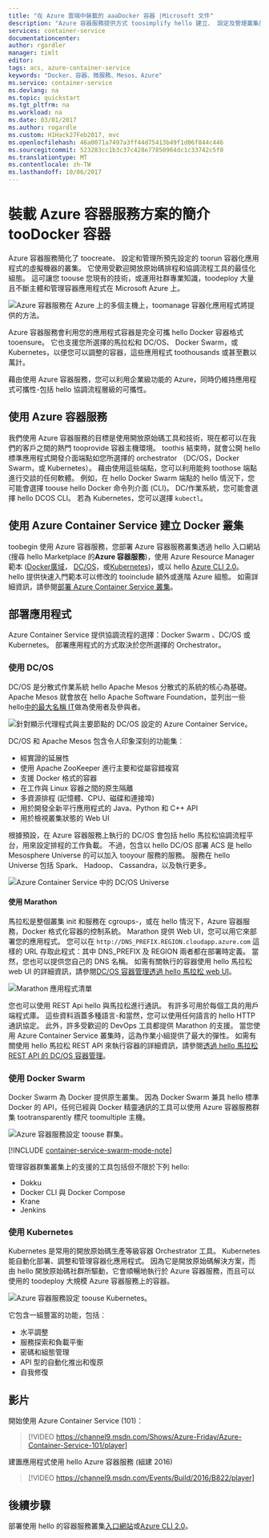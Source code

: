 ```yaml
---
title: "在 Azure 雲端中裝載的 aaaDocker 容器 |Microsoft 文件"
description: "Azure 容器服務提供方式 toosimplify hello 建立、 設定及管理叢集的虛擬機器會預先設定的 toorun 容器化應用程式。"
services: container-service
documentationcenter: 
author: rgardler
manager: timlt
editor: 
tags: acs, azure-container-service
keywords: "Docker、容器、微服務、Mesos、Azure"
ms.service: container-service
ms.devlang: na
ms.topic: quickstart
ms.tgt_pltfrm: na
ms.workload: na
ms.date: 03/01/2017
ms.author: rogardle
ms.custom: H1Hack27Feb2017, mvc
ms.openlocfilehash: 46a0071a7497a3ff44d75413b49f1d06f844c446
ms.sourcegitcommit: 523283cc1b3c37c428e77850964dc1c33742c5f0
ms.translationtype: MT
ms.contentlocale: zh-TW
ms.lasthandoff: 10/06/2017
---
```

# <a name="introduction-toodocker-container-hosting-solutions-with-azure-container-service"></a>裝載 Azure 容器服務方案的簡介 tooDocker 容器 
Azure 容器服務簡化了 toocreate、 設定和管理所預先設定的 toorun 容器化應用程式的虛擬機器的叢集。 它使用受歡迎開放原始碼排程和協調流程工具的最佳化組態。 這可讓您 toouse 您現有的技術，或運用社群專業知識，toodeploy 大量且不斷主體和管理容器應用程式在 Microsoft Azure 上。

![Azure 容器服務在 Azure 上的多個主機上，toomanage 容器化應用程式將提供的方法。](./media/acs-intro/acs-cluster-new.png)

Azure 容器服務會利用您的應用程式容器是完全可攜 hello Docker 容器格式 tooensure。 它也支援您所選擇的馬拉松和 DC/OS、 Docker Swarm，或 Kubernetes，以便您可以調整的容器，這些應用程式 toothousands 或甚至數以萬計。

藉由使用 Azure 容器服務，您可以利用企業級功能的 Azure，同時仍維持應用程式可攜性-包括 hello 協調流程層級的可攜性。

## <a name="using-azure-container-service"></a>使用 Azure 容器服務
我們使用 Azure 容器服務的目標是使用開放原始碼工具和技術，現在都可以在我們的客戶之間的熱門 tooprovide 容器主機環境。 toothis 結束時，就會公開 hello 標準應用程式開發介面端點如您所選擇的 orchestrator （DC/OS，Docker Swarm，或 Kubernetes）。 藉由使用這些端點，您可以利用能夠 toothose 端點進行交談的任何軟體。 例如，在 hello Docker Swarm 端點的 hello 情況下，您可能會選擇 toouse hello Docker 命令列介面 (CLI)。 DC/作業系統，您可能會選擇 hello DCOS CLI。 若為 Kubernetes，您可以選擇 `kubectl`。

## <a name="creating-a-docker-cluster-by-using-azure-container-service"></a>使用 Azure Container Service 建立 Docker 叢集
toobegin 使用 Azure 容器服務，您部署 Azure 容器服務叢集透過 hello 入口網站 (搜尋 hello Marketplace 的**Azure 容器服務**)，使用 Azure Resource Manager 範本 ([Docker廣域](https://github.com/Azure/azure-quickstart-templates/tree/master/101-acs-swarm)， [DC/OS](https://github.com/Azure/azure-quickstart-templates/tree/master/101-acs-dcos)，或[Kubernetes](https://github.com/Azure/azure-quickstart-templates/tree/master/101-acs-kubernetes))，或以 hello [Azure CLI 2.0](container-service-create-acs-cluster-cli.md)。 hello 提供快速入門範本可以修改的 tooinclude 額外或進階 Azure 組態。 如需詳細資訊，請參閱[部署 Azure Container Service 叢集](container-service-deployment.md)。

## <a name="deploying-an-application"></a>部署應用程式
Azure Container Service 提供協調流程的選擇：Docker Swarm 、DC/OS 或 Kubernetes。 部署應用程式的方式取決於您所選擇的 Orchestrator。

### <a name="using-dcos"></a>使用 DC/OS
DC/OS 是分散式作業系統 hello Apache Mesos 分散式的系統的核心為基礎。 Apache Mesos 就會放在 hello Apache Software Foundation，並列出一些 hello[中的最大名稱 IT](http://mesos.apache.org/documentation/latest/powered-by-mesos/)做為使用者及參與者。

![針對顯示代理程式與主要節點的 DC/OS 設定的 Azure Container Service。](media/acs-intro/dcos.png)

DC/OS 和 Apache Mesos 包含令人印象深刻的功能集︰

* 經實證的延展性
* 使用 Apache ZooKeeper 進行主要和從屬容錯複寫
* 支援 Docker 格式的容器
* 在工作與 Linux 容器之間的原生隔離
* 多資源排程 (記憶體、CPU、磁碟和連接埠)
* 用於開發全新平行應用程式的 Java、Python 和 C++ API
* 用於檢視叢集狀態的 Web UI

根據預設，在 Azure 容器服務上執行的 DC/OS 會包括 hello 馬拉松協調流程平台，用來設定排程的工作負載。 不過，包含以 hello DC/OS 部署 ACS 是 hello Mesosphere Universe 的可以加入 tooyour 服務的服務。 服務在 hello Universe 包括 Spark、 Hadoop、 Cassandra，以及執行更多。

![Azure Container Service 中的 DC/OS Universe](media/dcos/universe.png)

#### <a name="using-marathon"></a>使用 Marathon
馬拉松是整個叢集 init 和服務在 cgroups-，或在 hello 情況下，Azure 容器服務，Docker 格式化容器的控制系統。 Marathon 提供 Web UI，您可以用它來部署您的應用程式。 您可以在 `http://DNS_PREFIX.REGION.cloudapp.azure.com` 這樣的 URL 存取此程式：其中 DNS\_PREFIX 及 REGION 兩者都在部署時定義。 當然，您也可以提供您自己的 DNS 名稱。 如需有關執行的容器使用 hello 馬拉松 web UI 的詳細資訊，請參閱[DC/OS 容器管理透過 hello 馬拉松 web UI](container-service-mesos-marathon-ui.md)。

![Marathon 應用程式清單](media/dcos/marathon-applications-list.png)

您也可以使用 REST Api hello 與馬拉松進行通訊。 有許多可用於每個工具的用戶端程式庫。 這些資料涵蓋多種語言-和當然，您可以使用任何語言的 hello HTTP 通訊協定。 此外，許多受歡迎的 DevOps 工具都提供 Marathon 的支援。 當您使用 Azure Container Service 叢集時，這為作業小組提供了最大的彈性。 如需有關使用 hello 馬拉松 REST API 來執行容器的詳細資訊，請參閱[透過 hello 馬拉松 REST API 的 DC/OS 容器管理](container-service-mesos-marathon-rest.md)。

### <a name="using-docker-swarm"></a>使用 Docker Swarm
Docker Swarm 為 Docker 提供原生叢集。 因為 Docker Swarm 兼具 hello 標準 Docker 的 API，任何已經與 Docker 精靈通訊的工具可以使用 Azure 容器服務群集 tootransparently 標尺 toomultiple 主機。

![Azure 容器服務設定 toouse 群集。](media/acs-intro/acs-swarm2.png)

[!INCLUDE [container-service-swarm-mode-note](../../../includes/container-service-swarm-mode-note.md)]

管理容器群集叢集上的支援的工具包括但不限於下列 hello:

* Dokku
* Docker CLI 與 Docker Compose
* Krane
* Jenkins

### <a name="using-kubernetes"></a>使用 Kubernetes
Kubernetes 是常用的開放原始碼生產等級容器 Orchestrator 工具。 Kubernetes 能自動化部署、調整和管理容器化應用程式。 因為它是開放原始碼解決方案，而由 hello 開放原始碼社群所驅動，它會順暢地執行於 Azure 容器服務，而且可以使用的 toodeploy 大規模 Azure 容器服務上的容器。

![Azure 容器服務設定 toouse Kubernetes。](media/acs-intro/kubernetes.png)

它包含一組豐富的功能，包括︰
* 水平調整
* 服務探索和負載平衡
* 密碼和組態管理
* API 型的自動化推出和復原
* 自我修復

## <a name="videos"></a>影片
開始使用 Azure Container Service (101)：  

> [!VIDEO https://channel9.msdn.com/Shows/Azure-Friday/Azure-Container-Service-101/player]
>
>

建置應用程式使用 hello Azure 容器服務 (組建 2016)

> [!VIDEO https://channel9.msdn.com/Events/Build/2016/B822/player]
>
>

## <a name="next-steps"></a>後續步驟

部署使用 hello 的容器服務叢集[入口網站](container-service-deployment.md)或[Azure CLI 2.0](container-service-create-acs-cluster-cli.md)。

